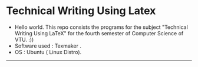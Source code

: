 # Technical Writing Using Latex
- Hello world. This repo consists the programs for the subject "Technical Writing Using LaTeX" for the fourth semester of Computer Science of VTU. :))
- Software used : Texmaker .
- OS : Ubuntu ( Linux Distro).
--------------------------------------------------------
